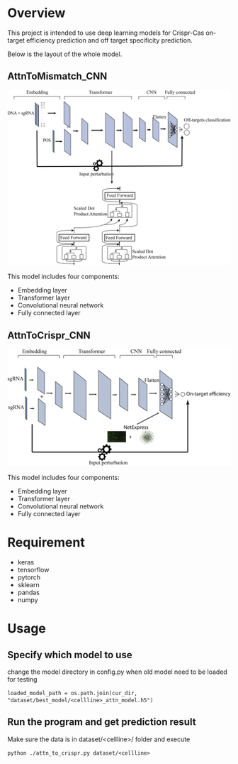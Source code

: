 # Overview

This project is intended to use deep learning models for Crispr-Cas on-target efficiency prediction and off target specificity prediction.

Below is the layout of the whole model.

## AttnToMismatch_CNN

<p align="center">
  <img src="pictures/New_attnToMismatch_CNN.png" width="900"/>
</p>

This model includes four components: 
* Embedding layer
* Transformer layer
* Convolutional neural network
* Fully connected layer

## AttnToCrispr_CNN

<p align="center">
  <img src="pictures/AttnToCrispr_CNN.png" width="900"/>
</p>

This model includes four components: 
* Embedding layer
* Transformer layer
* Convolutional neural network
* Fully connected layer

# Requirement

* keras
* tensorflow
* pytorch
* sklearn
* pandas
* numpy

# Usage
## Specify which model to use

change the model directory in config.py when old model need to be loaded for testing
```
loaded_model_path = os.path.join(cur_dir, "dataset/best_model/<cellline>_attn_model.h5")
```

## Run the program and get prediction result

Make sure the data is in dataset/\<cellline\>/ folder and execute
```
python ./attn_to_crispr.py dataset/<cellline>
```